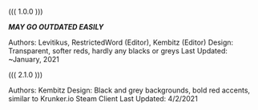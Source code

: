 ((( 1.0.0 )))

***MAY GO OUTDATED EASILY***

Authors: Levitikus, RestrictedWord (Editor), Kembitz (Editor) 
Design: Transparent, softer reds, hardly any blacks or greys
Last Updated: ~January, 2021


((( 2.1.0 )))


Authors: Kembitz
Design: Black and grey backgrounds, bold red accents, similar to Krunker.io Steam Client
Last Updated: 4/2/2021
